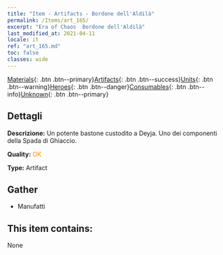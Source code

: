 ```yaml
---
title: "Item - Artifacts - Bordone dell'Aldilà"
permalink: /Items/art_165/
excerpt: "Era of Chaos  Bordone dell'Aldilà"
last_modified_at: 2021-04-11
locale: it
ref: "art_165.md"
toc: false
classes: wide
---
```

 [Materials](/it/Items/){: .btn .btn--primary}[Artifacts](/it/Items/Artifacts/){: .btn .btn--success}[Units](/it/Items/Units/){: .btn .btn--warning}[Heroes](/it/Items/Heroes/){: .btn .btn--danger}[Consumables](/it/Items/Consumables/){: .btn .btn--info}[Unknown](/it/Items/Unknown/){: .btn .btn--primary}

## Dettagli
 **Descrizione:** Un potente bastone custodito a Deyja. Uno dei componenti della Spada di Ghiaccio.

 **Quality:** <span style="color: #FF8C00">OK</span>

 **Type:** Artifact

## Gather

*    Manufatti 

## This item contains:

  None


